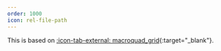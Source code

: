 ```yaml
---
order: 1000
icon: rel-file-path
---
```


This is based on [:icon-tab-external: macroquad_grid](https://github.com/TheDinner22/macroquad_grid){:target="_blank"}.